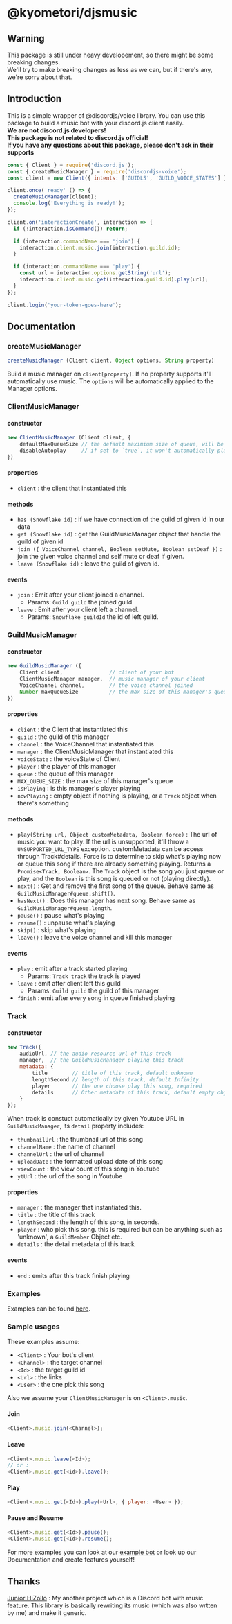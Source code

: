 # @kyometori/djsmusic
## Warning
This package is still under heavy developement, so there might be some breaking changes.   
We'll try to make breaking changes as less as we can, but if there's any, we're sorry about that.
## Introduction
This is a simple wrapper of @discordjs/voice library. You can use this package to build a music bot with your discord.js client easily.   
**We are not discord.js developers!**   
**This package is not related to discord.js official!**   
**If you have any questions about this package, please don't ask in their supports**
```js
const { Client } = require('discord.js');
const { createMusicManager } = require('discordjs-voice');
const client = new Client({ intents: ['GUIDLS', 'GUILD_VOICE_STATES'] });

client.once('ready' () => {
  createMusicManager(client);
  console.log('Everything is ready!');
});

client.on('interactionCreate', interaction => {
  if (!interaction.isCommand()) return;

  if (interaction.commandName === 'join') {
    interaction.client.music.join(interaction.guild.id);
  }

  if (interaction.commandName === 'play') {
    const url = interaction.options.getString('url');
    interaction.client.music.get(interaction.guild.id).play(url);
  }
});

client.login('your-token-goes-here');
```

## Documentation
### createMusicManager
```js
createMusicManager (Client client, Object options, String property)
```
Build a music manager on `client[property]`. If no property supports it'll automatically use music. The `options` will be automatically applied to the Manager options.

### ClientMusicManager
#### constructor
```js
new ClientMusicManager (Client client, {
    defaultMaxQueueSize // the default maximium size of queue, will be automatically apllied to all its `GuildMusicManager`
    disableAutoplay     // if set to `true`, it won't automatically play the next song in queue
})
```

#### properties
- `client` : the client that instantiated this

#### methods
- `has (Snowflake id)` : if we have connection of the guild of given id in our data
- `get (Snowflake id)` : get the GuildMusicManager object that handle the guild of given id
- `join ({ VoiceChannel channel, Boolean setMute, Boolean setDeaf })` : join the given voice channel and self mute or deaf if given.
- `leave (Snowflake id)` : leave the guild of given id.

#### events
- `join` : Emit after your client joined a channel.
  - Params: `Guild guild` the joined guild
- `leave` : Emit after your client left a channel.
  - Params: `Snowflake guildId` the id of left guild.

### GuildMusicManager
#### constructor
```js
new GuildMusicManager ({
    Client client,               // client of your bot
    ClientMusicManager manager,  // music manager of your client
    VoiceChannel channel,        // the voice channel joined
    Number maxQueueSize          // the max size of this manager's queue
})
```

#### properties
- `client` : the Client that instantiated this
- `guild` : the guild of this manager
- `channel` : the VoiceChannel that instantiated this
- `manager` : the ClientMusicManager that instantiated this
- `voiceState` : the voiceState of Client
- `player` : the player of this manager
- `queue` : the queue of this manager
- `MAX_QUEUE_SIZE` : the max size of this manager's queue
- `isPlaying` : is this manager's player playing
- `nowPlaying` : empty object if nothing is playing, or a `Track` object when there's something

#### methods
- `play(String url, Object customMetadata, Boolean force)` : The url of music you want to play. If the url is unsupported, it'll throw a `UNSUPPORTED_URL_TYPE` exception. customMetadata can be access through Track#details. Force is to determine to skip what's playing now or queue this song if there are already something playing.  Returns a `Promise<Track, Boolean>`. The `Track` object is the song you just queue or play, and the `Boolean` is this song is queued or not (playing directly).
- `next()` : Get and remove the first song of the queue. Behave same as `GuildMusicManager#queue.shift()`.
- `hasNext()` : Does this manager has next song. Behave same as `GuildMusicManager#queue.length`.
- `pause()` : pause what's playing
- `resume()` : unpause what's playing
- `skip()` : skip what's playing
- `leave()` : leave the voice channel and kill this manager

#### events
- `play` : emit  after a track started playing
  - Params: `Track track` the track is played
- `leave` : emit after client left this guild
  - Params: `Guild guild` the guild of this manager
- `finish` : emit after every song in queue finished playing

### Track
#### constructor
```js
new Track({
    audioUrl, // the audio resource url of this track
    manager,  // the GuildMusicManager playing this track
    metadata: {
        title        // title of this track, default unknown
        lengthSecond // length of this track, default Infinity
        player       // the one choose play this song, required
        details      // Other metadata of this track, default empty object
    }
});
```
When track is constuct automatically by given Youtube URL in `GuildMusicManager`, its `detail` property includes:
- `thumbnailUrl` : the thumbnail url of this song
- `channelName` : the name of channel
- `channelUrl` : the url of channel
- `uploadDate` : the formatted upload date of this song
- `viewCount` : the view count of this song in Youtube
- `ytUrl` : the url of the song in Youtube


#### properties
- `manager` : the manager that instantiated this.
- `title` : the title of this track
- `lengthSecond` : the length of this song, in seconds.
- `player` : who pick this song. this is required but can be anything such as 'unknown', a `GuildMember` Object etc.
- `details` : the detail metadata of this track

#### events
- `end` : emits after this track finish playing

### Examples
Examples can be found [here](https://github.com/kyometori/djsmusic/tree/main/examples).

### Sample usages
These examples assume:
- `<Client>` : Your bot's client
- `<Channel>` : the target channel
- `<Id>` : the target guild id
- `<Url>` : the links
- `<User>` : the one pick this song

Also we assume your `ClientMusicManager` is on `<Client>.music`.

#### Join
```js
<Client>.music.join(<Channel>);
```

#### Leave
```js
<Client>.music.leave(<Id>);
// or :
<Client>.music.get(<id>).leave();
```

#### Play
```js
<Client>.music.get(<Id>).play(<Url>, { player: <User> });
```

#### Pause and Resume
```js
<Client>.music.get(<Id>).pause();
<Client>.music.get(<Id>).resume();
```

For more examples you can look at our [example bot](https://github.com/kyometori/djsmusic/tree/main/examples) or look up our Documentation and create features yourself!

## Thanks
[Junior HiZollo](https://hizollo.ddns.net) : My another project which is a Discord bot with music feature. This library is basically rewriting its music (which was also wrtten by me) and make it generic.
